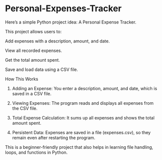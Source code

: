 # Personal-Expenses-Tracker 
Here’s a simple Python project idea: A Personal Expense Tracker.

This project allows users to:

Add expenses with a description, amount, and date.

View all recorded expenses.

Get the total amount spent.

Save and load data using a CSV file.

How This Works

1. Adding an Expense: You enter a description, amount, and date, which is saved in a CSV file.


2. Viewing Expenses: The program reads and displays all expenses from the CSV file.


3. Total Expense Calculation: It sums up all expenses and shows the total amount spent.


4. Persistent Data: Expenses are saved in a file (expenses.csv), so they remain even after restarting the program.



This is a beginner-friendly project that also helps in learning file handling, loops, and functions in Python. 

